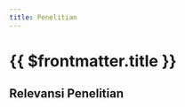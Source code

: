 ```yaml
---
title: Penelitian
---
```


# {{ $frontmatter.title }}

## Relevansi Penelitian

<!--@include: ../indikator/48.md-->
